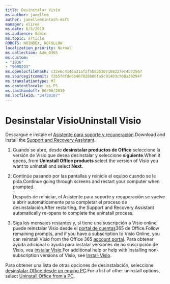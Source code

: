 ```yaml
---
title: Desinstalar Visio
ms.author: janellem
author: janellemcintosh-msft
manager: eliree
ms.date: 6/5/2019
ms.audience: Admin
ms.topic: article
ROBOTS: NOINDEX, NOFOLLOW
localization_priority: Normal
ms.collection: Adm_O365
ms.custom:
- "1936"
- "9000201"
ms.openlocfilehash: c32e6c4146a315f2f5b83b307108227ec4b72567
ms.sourcegitcommit: f2b5fdfde0b407828b06fa5c91403c960a30294f
ms.translationtype: MT
ms.contentlocale: es-ES
ms.lasthandoff: 06/06/2019
ms.locfileid: "34738107"
---
```

# <a name="uninstall-visio"></a><span data-ttu-id="177bd-102">Desinstalar Visio</span><span class="sxs-lookup"><span data-stu-id="177bd-102">Uninstall Visio</span></span>

<span data-ttu-id="177bd-103">Descargue e instale el [Asistente para soporte y recuperación](https://aka.ms/SARA-OfficeUninstall-Alchemy).</span><span class="sxs-lookup"><span data-stu-id="177bd-103">Download and install the [Support and Recovery Assistant](https://aka.ms/SARA-OfficeUninstall-Alchemy).</span></span>
  
1. <span data-ttu-id="177bd-104">Cuando se abre, desde **desinstalar productos de Office** seleccione la versión de Visio que desea desinstalar y seleccione **siguiente**.</span><span class="sxs-lookup"><span data-stu-id="177bd-104">When it opens, from **Uninstall Office products** select the version of Visio you want to uninstall and select **Next**.</span></span> 
    
2. <span data-ttu-id="177bd-105">Continúe pasando por las pantallas y reinicie el equipo cuando se le pida.</span><span class="sxs-lookup"><span data-stu-id="177bd-105">Continue going through screens and restart your computer when prompted.</span></span>
    
    <span data-ttu-id="177bd-106">Después de reiniciar, el Asistente para soporte y recuperación se vuelve a abrir automáticamente para completar el proceso de desinstalación.</span><span class="sxs-lookup"><span data-stu-id="177bd-106">After restarting, the Support and Recovery Assistant automatically re-opens to complete the uninstall process.</span></span>
    
3. <span data-ttu-id="177bd-107">Siga los mensajes restantes y, si tiene una suscripción a Visio online, puede reinstalar Visio desde el [portal de cuentas](https://portal.office.com/account#installs)365 de Office.</span><span class="sxs-lookup"><span data-stu-id="177bd-107">Follow remaining prompts, and if you have a subscription to Visio Online, you can reinstall Visio from the Office 365 [account portal](https://portal.office.com/account#installs).</span></span> <span data-ttu-id="177bd-108">Para obtener ayuda adicional o ayuda para instalar versiones de no suscripción de Visio, vea [instalar Visio](https://support.office.com/article/f98f21e3-aa02-4827-9167-ddab5b025710?wt.mc_id=OfficeAdm_ClientDIA_Alchemy1936).</span><span class="sxs-lookup"><span data-stu-id="177bd-108">For additional help or help with installing non-subscription versions of Visio, see [Install Visio](https://support.office.com/article/f98f21e3-aa02-4827-9167-ddab5b025710?wt.mc_id=OfficeAdm_ClientDIA_Alchemy1936).</span></span> 
    
<span data-ttu-id="177bd-109">Para obtener una lista de otras opciones de desinstalación, seleccione [desinstalar Office desde un equipo PC](https://support.office.com/article/9dd49b83-264a-477a-8fcc-2fdf5dbf61d8?wt.mc_id=OfficeAdm_ClientDIA_Alchemy1936).</span><span class="sxs-lookup"><span data-stu-id="177bd-109">For a list of other uninstall options, select [Uninstall Office from a PC](https://support.office.com/article/9dd49b83-264a-477a-8fcc-2fdf5dbf61d8?wt.mc_id=OfficeAdm_ClientDIA_Alchemy1936).</span></span>